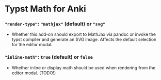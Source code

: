 # Typst Math for Anki

### `"render-type"`: `"mathjax"` (default) or `"svg"`
  
- Whether this add-on should export to MathJax via pandoc or invoke the typst compiler and generate an SVG image. Affects the default selection for the editor modal.

### `"inline-math"`: `true` (default) or `false`
  
- Whether inline or display math should be used when rendering from the editor modal. (TODO!)
  